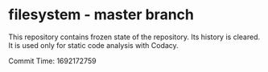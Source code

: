 # filesystem - master branch

This repository contains frozen state of the repository.
Its history is cleared. It is used only for static code
analysis with Codacy.

Commit Time: 1692172759